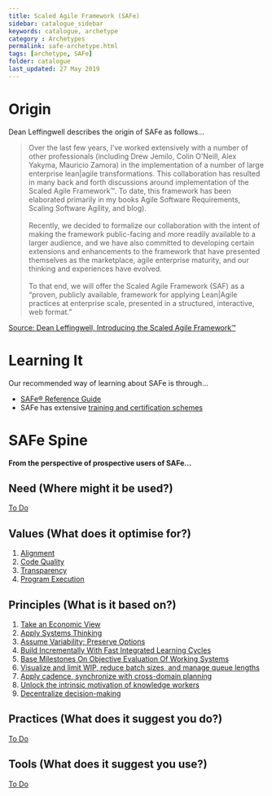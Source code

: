 ```yaml
---
title: Scaled Agile Framework (SAFe)
sidebar: catalogue_sidebar
keywords: catalogue, archetype
category : Archetypes
permalink: safe-archetype.html
tags: [archetype, SAFe]
folder: catalogue
last_updated: 27 May 2019
---
```


# Origin
Dean Leffingwell describes the origin of SAFe as follows...

>Over the last few years, I’ve worked extensively with a number of other professionals (including Drew Jemilo, Colin O’Neill, Alex Yakyma, Mauricio Zamora) in the implementation of a number of large enterprise lean|agile transformations. This collaboration has resulted in many back and forth discussions around implementation of the Scaled Agile Framework™. To date, this framework has been elaborated primarily in my books Agile Software Requirements, Scaling Software Agility, and blog).<br><br>Recently, we decided to formalize our collaboration with the intent of making the framework public-facing and more readily available to a larger audience, and we have also committed to developing certain extensions and enhancements to the framework that have presented themselves as the marketplace, agile enterprise maturity, and our thinking and experiences have evolved.<br><br>To that end, we will offer the Scaled Agile Framework (SAF) as a “proven, publicly available, framework for applying Lean|Agile practices at enterprise
 scale, presented in a structured, interactive, web format.”

[Source: Dean Leffingwell, Introducing the Scaled Agile Framework™](http://scalingsoftwareagilityblog.com/introducing-the-scaled-agile-framework/)

# Learning It
Our recommended way of learning about SAFe is through…

* [SAFe® Reference Guide](http://www.scaledagile.com/reference-guide/)
* SAFe has extensive [training and certification schemes](http://www.scaledagile.com/which-course/)

# SAFe Spine 
**From the perspective of prospective users of SAFe...**

## Need (Where might it be used?)
[To Do](todo)

## Values (What does it optimise for?)
1. [Alignment](value-safe-alignment)
1. [Code Quality](value-safe-codequality)
1. [Transparency](value-safe-transparency)
1. [Program Execution](value-safe-programexecution)
 
## Principles (What is it based on?)
1. [Take an Economic View](principle-safe-takeaneconomicview)
1. [Apply Systems Thinking](principle-safe-applysystemsthinking)
1. [Assume Variability; Preserve Options](principle-safe-assumevariability)
1. [Build Incrementally With Fast Integrated Learning Cycles](principle-safe-buildincrementally)
1. [Base Milestones On Objective Evaluation Of Working Systems](principle-safe-objectiveevaluation)
1. [Visualize and limit WIP, reduce batch sizes, and manage queue lengths](principle-safe-visualiseandlimitwip) 
1. [Apply cadence, synchronize with cross-domain planning](principle-safe-applycadence)
1. [Unlock the intrinsic motivation of knowledge workers](principle-safe-unlockintrinsicmotivation)
1. [Decentralize decision-making](principle-safe-decentralizedecisionmaking)

## Practices (What does it suggest you do?)
[To Do](todo)

## Tools (What does it suggest you use?)
[To Do](todo)
